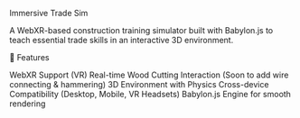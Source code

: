 Immersive Trade Sim

A WebXR-based construction training simulator built with Babylon.js to teach essential trade skills in an interactive 3D environment.

📌 Features

WebXR Support (VR)
Real-time Wood Cutting Interaction (Soon to add wire connecting & hammering)
3D Environment with Physics
Cross-device Compatibility (Desktop, Mobile, VR Headsets)
Babylon.js Engine for smooth rendering